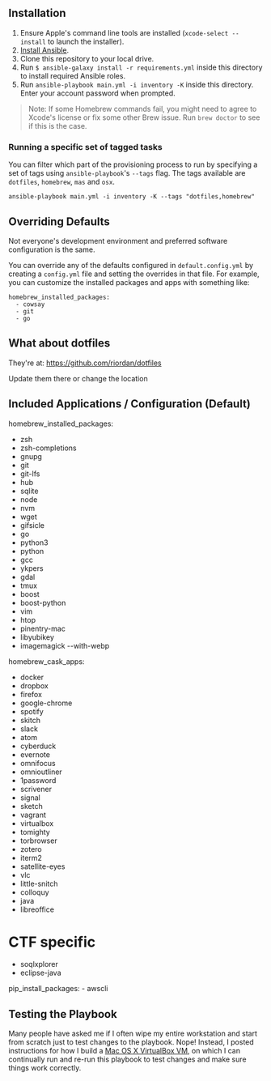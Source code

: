 
## Installation

  1. Ensure Apple's command line tools are installed (`xcode-select --install` to launch the installer).
  2. [Install Ansible](http://docs.ansible.com/intro_installation.html).
  3. Clone this repository to your local drive.
  4. Run `$ ansible-galaxy install -r requirements.yml` inside this directory to install required Ansible roles.
  5. Run `ansible-playbook main.yml -i inventory -K` inside this directory. Enter your account password when prompted.

> Note: If some Homebrew commands fail, you might need to agree to Xcode's license or fix some other Brew issue. Run `brew doctor` to see if this is the case.

### Running a specific set of tagged tasks

You can filter which part of the provisioning process to run by specifying a set of tags using `ansible-playbook`'s `--tags` flag. The tags available are `dotfiles`, `homebrew`, `mas` and `osx`.

    ansible-playbook main.yml -i inventory -K --tags "dotfiles,homebrew"

## Overriding Defaults

Not everyone's development environment and preferred software configuration is the same.

You can override any of the defaults configured in `default.config.yml` by creating a `config.yml` file and setting the overrides in that file. For example, you can customize the installed packages and apps with something like:

    homebrew_installed_packages:
      - cowsay
      - git
      - go

## What about dotfiles
They're at: https://github.com/riordan/dotfiles

Update them there or change the location

## Included Applications / Configuration (Default)
homebrew_installed_packages:
  - zsh
  - zsh-completions
  - gnupg
  - git
  - git-lfs
  - hub
  - sqlite
  - node
  - nvm
  - wget
  - gifsicle
  - go
  - python3
  - python
  - gcc
  - ykpers
  - gdal
  - tmux
  - boost
  - boost-python
  - vim
  - htop
  - pinentry-mac
  - libyubikey
  - imagemagick --with-webp


homebrew_cask_apps:
  - docker
  - dropbox
  - firefox
  - google-chrome
  - spotify
  - skitch
  - slack
  - atom
  - cyberduck
  - evernote
  - omnifocus
  - omnioutliner
  - 1password
  - scrivener
  - signal
  - sketch
  - vagrant
  - virtualbox
  - tomighty
  - torbrowser
  - zotero
  - iterm2
  - satellite-eyes
  - vlc
  - little-snitch
  - colloquy
  - java
  - libreoffice
  # CTF specific
  - soqlxplorer
  - eclipse-java

  pip_install_packages:
    - awscli

## Testing the Playbook

Many people have asked me if I often wipe my entire workstation and start from scratch just to test changes to the playbook. Nope! Instead, I posted instructions for how I build a [Mac OS X VirtualBox VM](https://github.com/geerlingguy/mac-osx-virtualbox-vm), on which I can continually run and re-run this playbook to test changes and make sure things work correctly.
